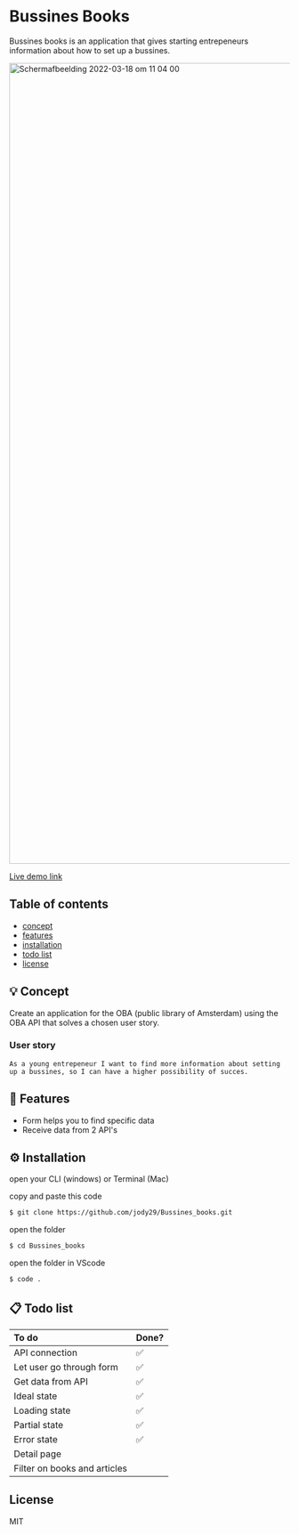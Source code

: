 # Bussines Books

Bussines books is an application that gives starting entrepeneurs information about how to set up a bussines. 

<img width="1440" alt="Schermafbeelding 2022-03-18 om 11 04 00" src="https://user-images.githubusercontent.com/66092262/158987283-15823703-4128-4a5c-8e69-69ebac6fb138.png">

[Live demo link](https://jody29.github.io/project-1-2021/)

## Table of contents
* [concept](https://github.com/jody29/Bussines_books#-concept)
* [features](https://github.com/jody29/Bussines_books#-features)
* [installation](https://github.com/jody29/Bussines_books#-installation)
* [todo list](https://github.com/jody29/Bussines_books#-todo-list)
* [license](https://github.com/jody29/Bussines_books#license)

## 💡 Concept
Create an application for the OBA (public library of Amsterdam) using the OBA API that solves a chosen user story.

### User story
`
As a young entrepeneur I want to find more information about setting up a bussines, so I can have a higher possibility of succes.
`
## 🌟 Features
* Form helps you to find specific data
* Receive data from 2 API's

## ⚙️ Installation
open your CLI (windows) or Terminal (Mac)

copy and paste this code
```bash
$ git clone https://github.com/jody29/Bussines_books.git
```
open the folder
```bash
$ cd Bussines_books
```
open the folder in VScode
```bash
$ code .
```

<!-- ...but how does one use this project? What are its features 🤔 -->

## 📋 Todo list
| To do                        | Done? |
| :--------------------------- | :---- |
| API connection              | ✅    |
| Let user go through form               | ✅    |
| Get data from API            | ✅    |
| Ideal state                  | ✅    |
| Loading state                | ✅    |
| Partial state                  | ✅    |
| Error state                  | ✅    |
| Detail page     |     |
| Filter on books and articles     |       |

## License
MIT
